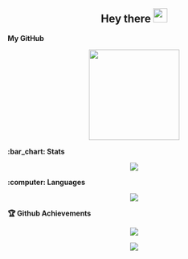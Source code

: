 <h2 align="center">
  Hey there <img src="https://media.giphy.com/media/hvRJCLFzcasrR4ia7z/giphy.gif" width="28">
</h2>

<!--
**pietrobar/pietrobar** is a ✨ _special_ ✨ repository because its `README.md` (this file) appears on your GitHub profile.

Here are some ideas to get you started:

-->

<summary><b> My GitHub</b></summary>

<p align="center"><img height="180em" src="https://github-profile-summary-cards.vercel.app/api/cards/profile-details?username=pietrobar&theme=vue" align = "center"/></p>

<summary><b> :bar_chart: Stats</b></summary>

<p align="center"> <img src="https://github-readme-stats.vercel.app/api?username=pietrobar&show_icons=true&theme=vue" />


<summary><b> :computer: Languages</b></summary>
<p align="center"> <img  src="https://github-readme-stats.vercel.app/api/top-langs/?username=pietrobar&layout=compact&langs_count=8" />

<summary><b>🏆 Github Achievements</b></summary>
<p align="center">
  <img src="https://github-profile-trophy.vercel.app/?username=pietrobar&margin-w=5&theme=flat&column=4&margin-w=15&margin-h=15&no-frame=true" />



<p align="center"<a href="#"><img src="https://activity-graph.herokuapp.com/graph?username=pietrobar&theme=xcode" /></a></p>






